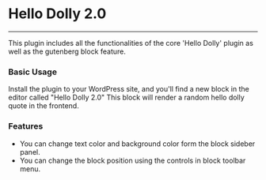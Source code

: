 # Hello Dolly 2.0

---
This plugin includes all the functionalities of the core 'Hello Dolly' plugin as well as the gutenberg block feature.


### Basic Usage

Install the plugin to your WordPress site, and you'll find a new block in the editor called "Hello Dolly 2.0" This block will render a random hello dolly quote in the frontend.

### Features
- You can change text color and background color form the block sideber panel.
- You can change the block position using the controls in block toolbar menu.
